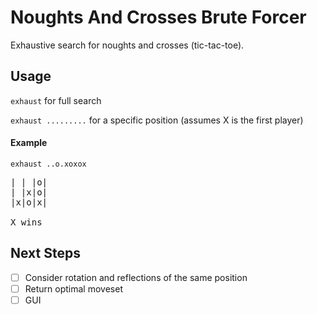 # Noughts And Crosses Brute Forcer
Exhaustive search for noughts and crosses (tic-tac-toe).

## Usage
`exhaust` for full search

`exhaust .........` for a specific position
(assumes X is the first player)

#### Example
`exhaust ..o.xoxox`
<pre>
| | |o|
| |x|o|
|x|o|x| 

X wins
</pre>
## Next Steps
- [ ] Consider rotation and reflections of the same position
- [ ] Return optimal moveset
- [ ] GUI

